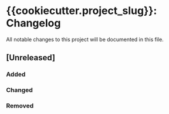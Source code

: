# {{cookiecutter.project_slug}}: Changelog

All notable changes to this project will be documented in this file.

## [Unreleased]

### Added

### Changed

### Removed
